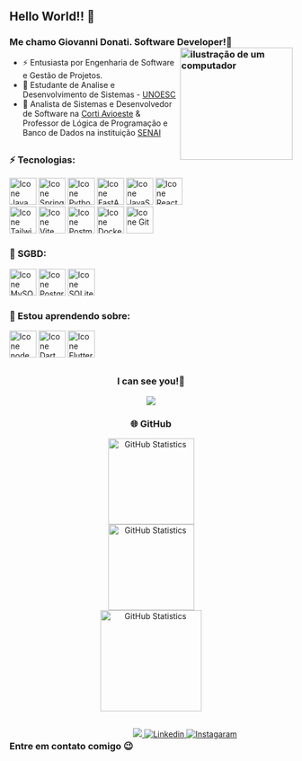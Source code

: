 ## Hello World!! 👋
### Me chamo Giovanni Donati. Software Developer!🐧 <img src="https://raw.githubusercontent.com/MicaelliMedeiros/micaellimedeiros/master/image/computer-illustration.png" alt="ilustração de um computador" min-width="200px" max-width="200px" width="200px" align="right">

- ⚡ Entusiasta por Engenharia de Software e Gestão de Projetos.
- 🧠 Estudante de Analise e Desenvolvimento de Sistemas - [UNOESC](https://www.unoesc.edu.br)
- 🏦 Analista de Sistemas e Desenvolvedor de Software na [Corti Avioeste](https://avioeste.com.br/) &     
 Professor de Lógica de Programação e Banco de Dados na instituição [SENAI](https://sc.senai.br/)

##

### ⚡ Tecnologias:
[<img height="48px" width="48px" alt="Icone Java" src="https://skillicons.dev/icons?i=java"/>](https://www.oracle.com/br/java/)
[<img height="48px" width="48px" alt="Icone SpringBoot" src="https://skillicons.dev/icons?i=spring"/>](https://spring.io/projects/spring-boot)
[<img height="48px" width="48px" alt="Icone Python" src="https://skillicons.dev/icons?i=python"/>](https://www.python.org/)
[<img height="48px" width="48px" alt="Icone FastAPI" src="https://skillicons.dev/icons?i=fastapi"/>](https://fastapi.tiangolo.com/)
[<img height="48px" width="48px" alt="Icone JavaScript" src="https://skillicons.dev/icons?i=js"/>](https://developer.mozilla.org/pt-BR/docs/Web/JavaScript)
[<img height="48px" width="48px" alt="Icone ReactJS" src="https://skillicons.dev/icons?i=react"/>](https://react.dev)<br/>
[<img height="48px" width="48px" alt="Icone TailwindCss" src="https://skillicons.dev/icons?i=tailwindcss"/>](https://tailwindcss.com/)
[<img height="48px" width="48px" alt="Icone Vite" src="https://skillicons.dev/icons?i=vite"/>](https://vite.dev/)
[<img height="48px" width="48px" alt="Icone Postman" src="https://skillicons.dev/icons?i=postman"/>](https://www.postman.com/)
[<img height="48px" width="48px" alt="Icone Docker" src="https://skillicons.dev/icons?i=docker"/>](https://www.docker.com/)
[<img height="48px" width="48px" alt="Icone Git" src="https://skillicons.dev/icons?i=git"/>](https://www.git.com/)

### 💾 SGBD:
[<img height="48px" width="48px" alt="Icone MySQL" src="https://skillicons.dev/icons?i=mysql"/>](https://www.mysql.com/)
[<img height="48px" width="48px" alt="Icone PostgreSQL" src="https://skillicons.dev/icons?i=postgresql"/>](https://www.postgresql.org/)
[<img height="48px" width="48px" alt="Icone SQLite" src="https://skillicons.dev/icons?i=sqlite"/>](https://www.sqlite.org/)

### 🔭 Estou aprendendo sobre:
[<img height="48px" width="48px" alt="Icone node" src="https://skillicons.dev/icons?i=nodejs"/>](https://node.dev)
[<img height="48px" width="48px" alt="Icone Dart" src="https://skillicons.dev/icons?i=dart"/>](https://dart.dev)
[<img height="48px" width="48px" alt="Icone Flutter" src="https://skillicons.dev/icons?i=flutter"/>](https://flutter.dev)
##

<h3 align="center">I can see you!👀</h3>
<p align="center"> <img align="center" src="https://profile-counter.glitch.me/GiovanniDonati/count.svg" /></p>

<h3 align="center">🌐 GitHub</h3>
  
<div align="center">
  <img height="153px" alt="GitHub Statistics" src="http://github-readme-streak-stats.herokuapp.com/?user=GiovanniDonati&amp;theme=radical"/></br>
  <img height="153px" alt="GitHub Statistics" src="https://github-readme-stats.vercel.app/api?username=GiovanniDonati&show_icons=true&theme=radical"/></br>
  <img height="180px" alt="GitHub Statistics" src="https://github-readme-stats.vercel.app/api/top-langs/?username=GiovanniDonati&layout=compact&langs_count=7&theme=radical"/>
</div>

##

<div align="center" style="display: flex;">
  <h3>Entre em contato comigo 😉</h3>
  <div>
    <a href = "mailto:grdonati99@gmail.com">
      <img src="https://img.shields.io/badge/Gmail-D14836?style=for-the-badge&logo=gmail&logoColor=white" target="_blank">
    </a>
    <a href="https://www.linkedin.com/in/giovanni-rizzi-donati/">
      <img src="https://img.shields.io/badge/LinkedIn-0077B5?style=for-the-badge&logo=linkedin&logoColor=white" alt="Linkedin"/>
    </a>
    <a href="https://www.instagram.com/giovanni_donatii/">
      <img src="https://img.shields.io/badge/Instagram-E4405F?style=for-the-badge&logo=instagram&logoColor=white" alt="Instagaram"/>
    </a>
  </div>
</div>
</br>
